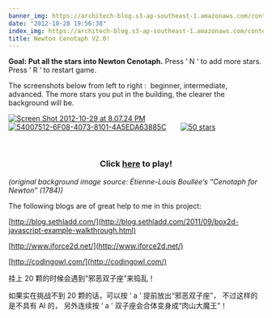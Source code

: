 ```yaml
---
banner_img: https://architech-blog.s3-ap-southeast-1.amazonaws.com/content/images/uploads/2012/10/50-stars.jpg
date: "2012-10-28 19:56:38"
index_img: https://architech-blog.s3-ap-southeast-1.amazonaws.com/content/images/uploads/2012/10/50-stars.jpg
title: Newton Cenotaph V2.0!
---
```


**Goal: Put all the stars into Newton Cenotaph.**
Press ‘ N ‘ to add more stars.
Press ‘ R ‘ to restart game.

The screenshots below from left to right :  beginner, intermediate, advanced. The more stars you put in the building, the clearer the background will be.

[![](https://architech-blog.s3-ap-southeast-1.amazonaws.com/content/images/uploads/2012/10/Screen-Shot-2012-10-29-at-8.07.24-PM-300x204.png "Screen Shot 2012-10-29 at 8.07.24 PM")](https://architech-blog.s3-ap-southeast-1.amazonaws.com/content/images/uploads/2012/10/Screen-Shot-2012-10-29-at-8.07.24-PM.png)       [![](https://architech-blog.s3-ap-southeast-1.amazonaws.com/content/images/uploads/2012/10/54007512-6F08-4073-8101-4A5EDA63885C-300x204.jpg "54007512-6F08-4073-8101-4A5EDA63885C")](https://architech-blog.s3-ap-southeast-1.amazonaws.com/content/images/uploads/2012/10/54007512-6F08-4073-8101-4A5EDA63885C.jpg)       [![](https://architech-blog.s3-ap-southeast-1.amazonaws.com/content/images/uploads/2012/10/50-stars-300x207.jpg "50 stars")](https://architech-blog.s3-ap-southeast-1.amazonaws.com/content/images/uploads/2012/10/50-stars.jpg)

<br/><center>

<h3>Click <a href="https://architech-blog.s3-ap-southeast-1.amazonaws.com/content/images/project/gravity/gravity.html" target="popup" onclick="window.open('https://architech-blog.s3-ap-southeast-1.amazonaws.com/content/images/project/gravity/gravity.html', 'popup', 'width=990,height=700'); return false">here</a> to play!</h3></center>

_(original background image source: Étienne-Louis Boullée’s “Cenotaph for Newton” (1784))_

The following blogs are of great help to me in this project:

[http://blog.sethladd.com/](http://blog.sethladd.com/2011/09/box2d-javascript-example-walkthrough.html)

[http://www.iforce2d.net/](http://www.iforce2d.net/)

[http://codingowl.com/](http://codingowl.com/)

挂上 20 颗的时候会遇到“邪恶双子座”来捣乱！

如果实在挑战不到 20 颗的话，可以按 ‘ a ’ 提前放出“邪恶双子座”， 不过这样的是不具有 AI 的， 另外连续按 ‘ a ’ 双子座会合体变身成“肉山大魔王”！
